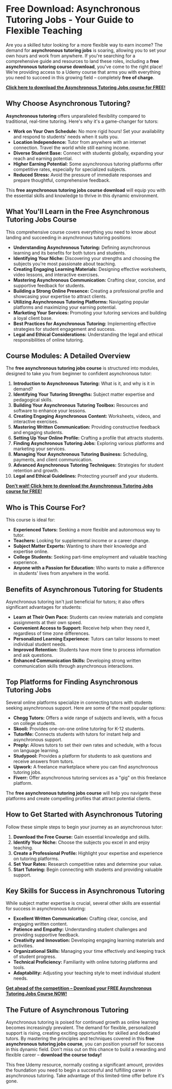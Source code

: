 # Free Download: Asynchronous Tutoring Jobs - Your Guide to Flexible Teaching

Are you a skilled tutor looking for a more flexible way to earn income? The demand for **asynchronous tutoring jobs** is soaring, allowing you to set your own hours and work from anywhere. If you're searching for a comprehensive guide and resources to land these roles, including a **free asynchronous tutoring course download**, you've come to the right place! We’re providing access to a Udemy course that arms you with everything you need to succeed in this growing field – completely **free of charge**.

[**Click here to download the Asynchronous Tutoring Jobs course for FREE!**](https://udemywork.com/asynchronous-tutoring-jobs)

## Why Choose Asynchronous Tutoring?

**Asynchronous tutoring** offers unparalleled flexibility compared to traditional, real-time tutoring. Here's why it's a game-changer for tutors:

*   **Work on Your Own Schedule:** No more rigid hours! Set your availability and respond to students' needs when it suits you.
*   **Location Independence:** Tutor from anywhere with an internet connection. Travel the world while still earning income.
*   **Diverse Student Base:** Connect with students globally, expanding your reach and earning potential.
*   **Higher Earning Potential:** Some asynchronous tutoring platforms offer competitive rates, especially for specialized subjects.
*   **Reduced Stress:** Avoid the pressure of immediate responses and prepare thoughtful, comprehensive feedback.

This **free asynchronous tutoring jobs course download** will equip you with the essential skills and knowledge to thrive in this dynamic environment.

## What You'll Learn in the Free Asynchronous Tutoring Jobs Course

This comprehensive course covers everything you need to know about landing and succeeding in asynchronous tutoring positions:

*   **Understanding Asynchronous Tutoring:** Defining asynchronous learning and its benefits for both tutors and students.
*   **Identifying Your Niche:** Discovering your strengths and choosing the subjects you're most passionate about teaching.
*   **Creating Engaging Learning Materials:** Designing effective worksheets, video lessons, and interactive exercises.
*   **Mastering Asynchronous Communication:** Crafting clear, concise, and supportive feedback for students.
*   **Building a Strong Online Presence:** Creating a professional profile and showcasing your expertise to attract clients.
*   **Utilizing Asynchronous Tutoring Platforms:** Navigating popular platforms and maximizing your earning potential.
*   **Marketing Your Services:** Promoting your tutoring services and building a loyal client base.
*   **Best Practices for Asynchronous Tutoring:** Implementing effective strategies for student engagement and success.
*   **Legal and Ethical Considerations:** Understanding the legal and ethical responsibilities of online tutoring.

## Course Modules: A Detailed Overview

The **free asynchronous tutoring jobs course** is structured into modules, designed to take you from beginner to confident asynchronous tutor:

1.  **Introduction to Asynchronous Tutoring:** What is it, and why is it in demand?
2.  **Identifying Your Tutoring Strengths:** Subject matter expertise and pedagogical skills.
3.  **Building Your Asynchronous Tutoring Toolbox:** Resources and software to enhance your lessons.
4.  **Creating Engaging Asynchronous Content:** Worksheets, videos, and interactive exercises.
5.  **Mastering Written Communication:** Providing constructive feedback and engaging students.
6.  **Setting Up Your Online Profile:** Crafting a profile that attracts students.
7.  **Finding Asynchronous Tutoring Jobs:** Exploring various platforms and marketing your services.
8.  **Managing Your Asynchronous Tutoring Business:** Scheduling, payments, and client communication.
9.  **Advanced Asynchronous Tutoring Techniques:** Strategies for student retention and growth.
10. **Legal and Ethical Guidelines:** Protecting yourself and your students.

[**Don't wait! Click here to download the Asynchronous Tutoring Jobs course for FREE!**](https://udemywork.com/asynchronous-tutoring-jobs)

## Who is This Course For?

This course is ideal for:

*   **Experienced Tutors:** Seeking a more flexible and autonomous way to tutor.
*   **Teachers:** Looking for supplemental income or a career change.
*   **Subject Matter Experts:** Wanting to share their knowledge and expertise online.
*   **College Students:** Seeking part-time employment and valuable teaching experience.
*   **Anyone with a Passion for Education:** Who wants to make a difference in students' lives from anywhere in the world.

## Benefits of Asynchronous Tutoring for Students

Asynchronous tutoring isn't just beneficial for tutors; it also offers significant advantages for students:

*   **Learn at Their Own Pace:** Students can review materials and complete assignments at their own speed.
*   **Convenient Access to Support:** Receive help when they need it, regardless of time zone differences.
*   **Personalized Learning Experience:** Tutors can tailor lessons to meet individual student needs.
*   **Improved Retention:** Students have more time to process information and ask questions.
*   **Enhanced Communication Skills:** Developing strong written communication skills through asynchronous interactions.

## Top Platforms for Finding Asynchronous Tutoring Jobs

Several online platforms specialize in connecting tutors with students seeking asynchronous support. Here are some of the most popular options:

*   **Chegg Tutors:** Offers a wide range of subjects and levels, with a focus on college students.
*   **Skooli:** Provides one-on-one online tutoring for K-12 students.
*   **TutorMe:** Connects students with tutors for instant help and asynchronous support.
*   **Preply:** Allows tutors to set their own rates and schedule, with a focus on language learning.
*   **Studypool:** Provides a platform for students to ask questions and receive answers from tutors.
*   **Upwork:** A freelance marketplace where you can find asynchronous tutoring jobs.
*   **Fiverr:** Offer asynchronous tutoring services as a "gig" on this freelance platform.

The **free asynchronous tutoring jobs course** will help you navigate these platforms and create compelling profiles that attract potential clients.

## How to Get Started with Asynchronous Tutoring

Follow these simple steps to begin your journey as an asynchronous tutor:

1.  **Download the Free Course:** Gain essential knowledge and skills.
2.  **Identify Your Niche:** Choose the subjects you excel in and enjoy teaching.
3.  **Create a Professional Profile:** Highlight your expertise and experience on tutoring platforms.
4.  **Set Your Rates:** Research competitive rates and determine your value.
5.  **Start Tutoring:** Begin connecting with students and providing valuable support.

## Key Skills for Success in Asynchronous Tutoring

While subject matter expertise is crucial, several other skills are essential for success in asynchronous tutoring:

*   **Excellent Written Communication:** Crafting clear, concise, and engaging written content.
*   **Patience and Empathy:** Understanding student challenges and providing supportive feedback.
*   **Creativity and Innovation:** Developing engaging learning materials and activities.
*   **Organizational Skills:** Managing your time effectively and keeping track of student progress.
*   **Technical Proficiency:** Familiarity with online tutoring platforms and tools.
*   **Adaptability:** Adjusting your teaching style to meet individual student needs.

[**Get ahead of the competition – Download your FREE Asynchronous Tutoring Jobs Course NOW!**](https://udemywork.com/asynchronous-tutoring-jobs)

## The Future of Asynchronous Tutoring

Asynchronous tutoring is poised for continued growth as online learning becomes increasingly prevalent. The demand for flexible, personalized support is rising, creating exciting opportunities for skilled and dedicated tutors. By mastering the principles and techniques covered in this **free asynchronous tutoring jobs course**, you can position yourself for success in this dynamic field. Don't miss out on this chance to build a rewarding and flexible career – **download the course today!**

This free Udemy resource, normally costing a significant amount, provides the foundation you need to begin a successful and fulfilling career in asynchronous tutoring. Take advantage of this limited-time offer before it's gone.
